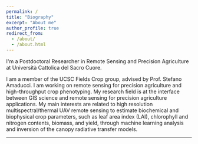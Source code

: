 ```yaml
---
permalink: /
title: "Biography"
excerpt: "About me"
author_profile: true
redirect_from: 
  - /about/
  - /about.html
---
```


<h10 align="center" > I'm a Postdoctoral Researcher in Remote Sensing and Precision Agriculture at Università Cattolica del Sacro Cuore.  </h10> 


I am a member of the UCSC Fields Crop group, advised by Prof. Stefano Amaducci.
I am working on remote sensing for precision agriculture and high-throughput crop phenotyping.
My research field is at the interface between GIS science and remote sensing for precision agriculture applications. My main interests are related to high resolution multispectral/thermal UAV remote sensing to estimate biochemical and biophysical crop parameters, such as leaf area index (LAI), chlorophyll and nitrogen contents, biomass, and yield, through machine learning analysis and inversion of the canopy radiative transfer models.

------
